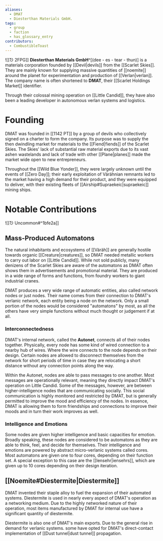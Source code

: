 ```yaml
---
aliases:
  - DMAT
  - Diesterthan Materials GmbH.
tags:
  - group
  - faction
  - has_glossary_entry
contributors:
  - CombustibleToast
---
```

![[⎋ 2FPG]]
**Diesterthan Materials GmbH**^[(dee - es - tear - thun)] is a materials corporation founded by [[Devil|devils]] from the [[Scarlet Skies]]. They are mainly known for supplying massive quantities of [[noemite]] around the planet for experimentation and production of [[Verlan|verlan]]. The company name is often shortened to **DMAT**, their [[Scarlet Holdings Market]] identifier. 

Through their colossal mining operation on [[Little Candid]], they have also been a leading developer in autonomous verlan systems and logistics. 
# Founding
DMAT was founded in [[1142 PT]] by a group of devils who collectively signed on a charter to form the company. Its purpose was to supply the then dwindling market for materials to the [[Fiend|fiends]] of the Scarlet Skies. The Skies' lack of substantial raw material exports due to its vast ashen wastelands and lack of trade with other [[Plane|planes]] made the market wide open to new entrepreneurs. 

Throughout the [[Wild Blue Yonder]], they were largely unknown until the events of [[Zero Day]]; their early exploitation of Värähnian remnants led to the market having a high demand for their product, and they were equipped to deliver, with their existing fleets of [[Airship#Supraekeic|supraekeic]] mining ships.
# Notable Contributions
![[⎋ Uncommon#^1bfe2a]]
## Mass-Produced Automatons
The natural inhabitants and ecosystems of [[Väräh]] are generally hostile towards organic [[Creature|creatures]], so DMAT needed metallic workers to carry out labor on [[Little Candid]]. While not sold publicly, many denizens of the Scarlet Skies are aware of the automatons as DMAT often shows them in advertisements and promotional material. They are produced in a wide range of forms and functions, from foundry workers to giant industrial cranes. 

DMAT produces a very wide range of automatic entities, also called network nodes or just nodes. Their name comes from their connection to DMAT's verlanic network, each entity being a node on the network. Only a small portion of the nodes would be considered "automatons" by most, as all the others have very simple functions without much thought or judgement if at all.
### Interconnectedness
DMAT's internal network, called the **Autonet**, connects all of their nodes together. Physically, every node has some kind of wired connection to a nearby hub of wires. Where the wire connects to the node depends on their design. Certain nodes are allowed to disconnect themselves from the network for short periods of time in case they are relocating a short distance without any connection points along the way. 

Within the Autonet, nodes are able to pass messages to one another. Most messages are operationally relevant, meaning they directly impact DMAT's operation on Little Candid. Some of the messages, however, are between higher-intelligence nodes that are communicating socially. This social communication is highly monitored and restricted by DMAT, but is generally permitted to improve the mood and efficiency of the nodes. In essence, DMAT is allowing them to form friendships and connections to improve their moods and in turn their work improves as well. 
### Intelligence and Emotions
Some nodes are given higher intelligence and basic capacities for emotion. Broadly speaking, these nodes are considered to be automatons as they are able to think, feel, and decide for themselves. Their intelligence and emotions are powered by abstract micro-verlanic systems called cores. Most automatons are given one to four cores, depending on their function set. A special exception to this case are the [[Iensehr|iensehrs]], which are given up to 10 cores depending on their design iteration. 

## [[Noemite#Diestermite|Diestermite]]
DMAT invented their staple alloy to fuel the expansion of their automated systems. Diestermite is used in nearly every aspect of DMAT's operation as a networking medium. Due to the highly networked nature of their operation, most items manufactured by DMAT for internal use have a significant quantity of diestermite.

Diestermite is also one of DMAT's main exports. Due to the general rise in demand for verlanic systems. some have opted for DMAT's direct-contact implementation of [[Dust tunnel|dust tunnel]] propagation. 